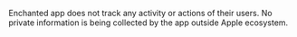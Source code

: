 Enchanted app does not track any activity or actions of their users. No private information is being collected by the app outside Apple ecosystem.
